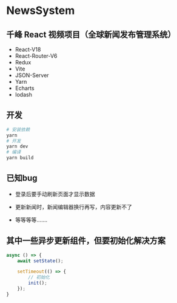 # NewsSystem

## 千峰 React 视频项目（全球新闻发布管理系统）

- React-V18
- React-Router-V6
- Redux
- Vite
- JSON-Server
- Yarn
- Echarts
- lodash

## 开发

```bash
# 安装依赖
yarn
# 开发
yarn dev
# 编译
yarn build
```

## 已知bug

- 登录后要手动刷新页面才显示数据

- 更新新闻时，新闻编辑器换行再写，内容更新不了

- 等等等等.......

## 其中一些异步更新组件，但要初始化解决方案
```javascript
async () => {
    await setState();

    setTimeout(() => {
        // 初始化
        init();
    });
}
```